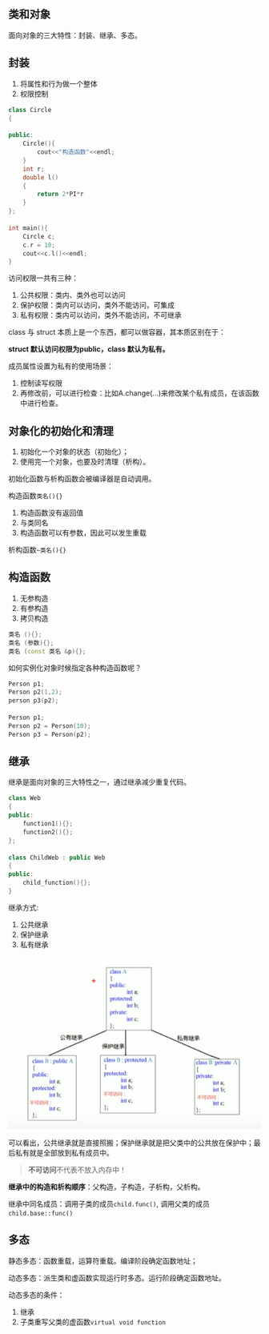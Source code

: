 ## 类和对象

面向对象的三大特性：封装、继承、多态。

## 封装

1. 将属性和行为做一个整体
2. 权限控制

```c++
class Circle
{
    
public:
    Circle(){
        cout<<"构造函数"<<endl;
    }
    int r;
    double l()
    {
    	return 2*PI*r    
    }
};

int main(){
    Circle c;
    c.r = 10;
    cout<<c.l()<<endl;
}
```

访问权限一共有三种：

1. 公共权限：类内、类外也可以访问
2. 保护权限：类内可以访问，类外不能访问，可集成
3. 私有权限：类内可以访问，类外不能访问，不可继承

class 与 struct 本质上是一个东西，都可以做容器，其本质区别在于：

**struct 默认访问权限为public，class 默认为私有。**

成员属性设置为私有的使用场景：

1. 控制读写权限
2. 再修改前，可以进行检查：比如A.change(...)来修改某个私有成员，在该函数中进行检查。

## 对象化的初始化和清理

1. 初始化一个对象的状态（初始化）；
2. 使用完一个对象，也要及时清理（析构）。

初始化函数与析构函数会被编译器是自动调用。

构造函数`类名(){}`

1. 构造函数没有返回值
2. 与类同名
3. 构造函数可以有参数，因此可以发生重载

析构函数`~类名(){}`

## 构造函数

1. 无参构造
2. 有参构造
3. 拷贝构造

```c++
类名 (){};
类名 (参数){};
类名 (const 类名 &p){};
```

如何实例化对象时候指定各种构造函数呢？

```c++
Person p1;
Person p2(1,2);
person p3(p2);

Person p1;
Person p2 = Person(10);
Person p3 = Person(p2);
```

## 继承

继承是面向对象的三大特性之一，通过继承减少重复代码。

```c++
class Web
{
public:
	function1(){};
	function2(){};
};

class ChildWeb : public Web
{
public:
    child_function(){};
}
```

继承方式:

1. 公共继承
2. 保护继承
3. 私有继承

![image-20220517173915515](%E7%B1%BB%E5%92%8C%E5%AF%B9%E8%B1%A1.assets/image-20220517173915515.png)

可以看出，公共继承就是直接照搬；保护继承就是把父类中的公共放在保护中；最后私有就是全部放到私有成员中。

> **不可访问**不代表不放入内存中！

**继承中的构造和析构顺序**：父构造，子构造，子析构，父析构。

继承中同名成员：调用子类的成员`child.func()`, 调用父类的成员`child.base::func()`

## 多态

静态多态：函数重载，运算符重载。编译阶段确定函数地址；

动态多态：派生类和虚函数实现运行时多态。运行阶段确定函数地址。

动态多态的条件：

1. 继承
2. 子类重写父类的虚函数`virtual void function`
